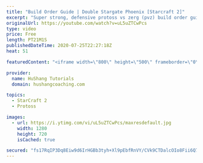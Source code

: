 ```yaml
---
title: "Build Order Guide | Double Stargate Phoenix [Starcraft 2]"
excerpt: "Super strong, defensive protoss vs zerg (pvz) build order guide. This opening is going to give you incredible map control over zerg in the mid-game, letting you scout exactly what is coming your way and making it easy to feel in control of the game. This build also completely owns mutalisk transitions"
originalUrl: https://youtube.com/watch?v=uL5uZTCwPcs
type: video
price: Free
length: PT21M1S
publishedDateTime: 2020-07-25T22:27:18Z
heat: 51

featuredContent: "<iframe width=\"800\" height=\"500\" frameborder=\"0\" src=\"https://www.youtube.com/embed/uL5uZTCwPcs\" allow=\"accelerometer; autoplay; encrypted-media; gyroscope; picture-in-picture\" allowfullscreen></iframe>"

provider:
  name: HuShang Tutorials
  domain: hushangcoaching.com

topics:
  - StarCraft 2
  - Protoss

images:
  - url: https://i.ytimg.com/vi/uL5uZTCwPcs/maxresdefault.jpg
    width: 1280
    height: 720
    isCached: true

secured: "fs17RqIP3Dq8Eiw9d6IrHGBb3tyh+Xl9pEbfRnVY/CVk9CTDalcOIo8Fii6Q7l9M1t9oAyjdvs+0lr62tYsGDCY8+W3nz54GGGVl5/S6Nqn+F6blb5CGcmsRTx+h+VgM79+48XZsmvlkPx/I3mVLqVED+cVVYEW+DKU9csR8JTZu7960jZIdcAfqR9kQY3nH5gi7DggNDcRl6OYMwvZ+UHD4p98FRUjtlb9Ie/NBER76iJTPn+uyo9fXgT44BNnWdv6xoE6cIf86Sc0bWxzJqrK/EcwmQw61yjMjISe9u3UKI2IhxYM93yKKz5dQJgyHX1GH4yhk+s/gMj/KUUlhGi3VGHwuLOllparlnQXtetkMUbx7mwKpNWw8SO/TC4fcPNK/3B3IzwQFiDctgS7a9kwX1skZD1c6vZ3I51wrNmA=;K0nGUo4YyrqzIhgW5Z3Rsg=="
---
```


